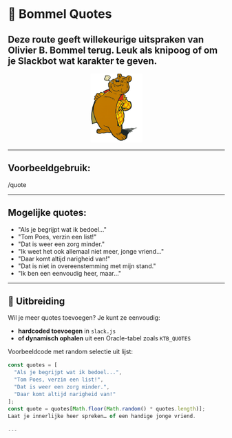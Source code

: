 # 📜 Bommel Quotes

Deze route geeft willekeurige uitspraken van Olivier B. Bommel terug. Leuk als knipoog of om je Slackbot wat karakter te geven.
---

<p align="center">
<img src="docs/bommel.png" alt="BTOP" width="120" height="160"/>  
</p>

---

## Voorbeeldgebruik:
/quote

---

## Mogelijke quotes:

- "Als je begrijpt wat ik bedoel..."
- "Tom Poes, verzin een list!"
- "Dat is weer een zorg minder."
- "Ik weet het ook allemaal niet meer, jonge vriend..."
- "Daar komt altijd narigheid van!"
- "Dat is niet in overeenstemming met mijn stand."
- "Ik ben een eenvoudig heer, maar..."

---

## 🔧 Uitbreiding

Wil je meer quotes toevoegen?
Je kunt ze eenvoudig:

- **hardcoded toevoegen** in `slack.js`
- **of dynamisch ophalen** uit een Oracle-tabel zoals `KTB_QUOTES`

Voorbeeldcode met random selectie uit lijst:
```js
const quotes = [
  "Als je begrijpt wat ik bedoel...",
  "Tom Poes, verzin een list!",
  "Dat is weer een zorg minder.",
  "Daar komt altijd narigheid van!"
];
const quote = quotes[Math.floor(Math.random() * quotes.length)];
Laat je innerlijke heer spreken… of een handige jonge vriend.

---
